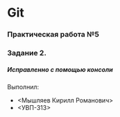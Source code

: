 # Git
### Практическая работа №5
### Задание 2.
##### Исправленно с помощью консоли
Выполнил:
* <Мышляев Кирилл Романович>
* <УВП-313>
